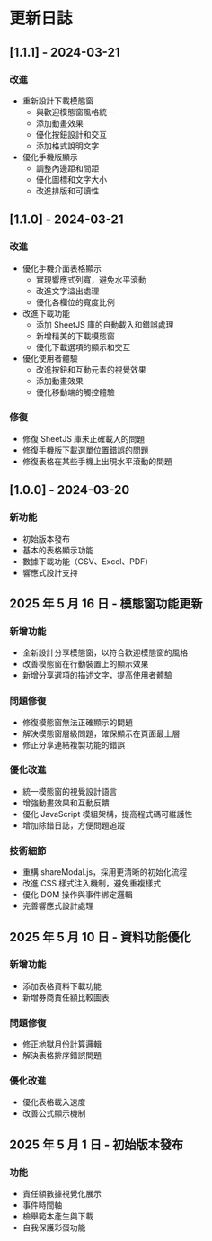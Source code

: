 # 更新日誌

## [1.1.1] - 2024-03-21

### 改進

- 重新設計下載模態窗
  - 與歡迎模態窗風格統一
  - 添加動畫效果
  - 優化按鈕設計和交互
  - 添加格式說明文字
- 優化手機版顯示
  - 調整內邊距和間距
  - 優化圖標和文字大小
  - 改進排版和可讀性

## [1.1.0] - 2024-03-21

### 改進

- 優化手機介面表格顯示
  - 實現響應式列寬，避免水平滾動
  - 改進文字溢出處理
  - 優化各欄位的寬度比例
- 改進下載功能
  - 添加 SheetJS 庫的自動載入和錯誤處理
  - 新增精美的下載模態窗
  - 優化下載選項的顯示和交互
- 優化使用者體驗
  - 改進按鈕和互動元素的視覺效果
  - 添加動畫效果
  - 優化移動端的觸控體驗

### 修復

- 修復 SheetJS 庫未正確載入的問題
- 修復手機版下載選單位置錯誤的問題
- 修復表格在某些手機上出現水平滾動的問題

## [1.0.0] - 2024-03-20

### 新功能

- 初始版本發布
- 基本的表格顯示功能
- 數據下載功能（CSV、Excel、PDF）
- 響應式設計支持

## 2025 年 5 月 16 日 - 模態窗功能更新

### 新增功能

- 全新設計分享模態窗，以符合歡迎模態窗的風格
- 改善模態窗在行動裝置上的顯示效果
- 新增分享選項的描述文字，提高使用者體驗

### 問題修復

- 修復模態窗無法正確顯示的問題
- 解決模態窗層級問題，確保顯示在頁面最上層
- 修正分享連結複製功能的錯誤

### 優化改進

- 統一模態窗的視覺設計語言
- 增強動畫效果和互動反饋
- 優化 JavaScript 模組架構，提高程式碼可維護性
- 增加除錯日誌，方便問題追蹤

### 技術細節

- 重構 shareModal.js，採用更清晰的初始化流程
- 改進 CSS 樣式注入機制，避免重複樣式
- 優化 DOM 操作與事件綁定邏輯
- 完善響應式設計處理

## 2025 年 5 月 10 日 - 資料功能優化

### 新增功能

- 添加表格資料下載功能
- 新增券商責任額比較圖表

### 問題修復

- 修正地獄月份計算邏輯
- 解決表格排序錯誤問題

### 優化改進

- 優化表格載入速度
- 改善公式顯示機制

## 2025 年 5 月 1 日 - 初始版本發布

### 功能

- 責任額數據視覺化展示
- 事件時間軸
- 檢舉範本產生與下載
- 自我保護彩蛋功能
